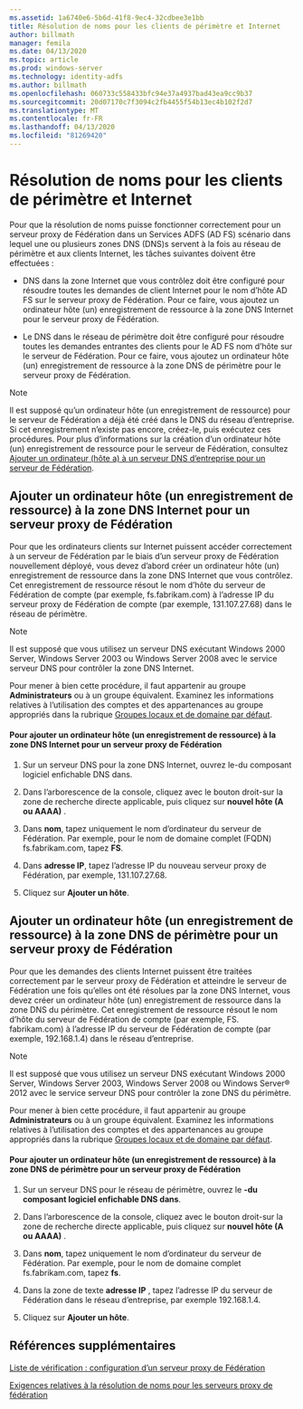 ```yaml
---
ms.assetid: 1a6740e6-5b6d-41f8-9ec4-32cdbee3e1bb
title: Résolution de noms pour les clients de périmètre et Internet
author: billmath
manager: femila
ms.date: 04/13/2020
ms.topic: article
ms.prod: windows-server
ms.technology: identity-adfs
ms.author: billmath
ms.openlocfilehash: 060733c558433bfc94e37a4937bad43ea9cc9b37
ms.sourcegitcommit: 20d07170c7f3094c2fb4455f54b13ec4b102f2d7
ms.translationtype: MT
ms.contentlocale: fr-FR
ms.lasthandoff: 04/13/2020
ms.locfileid: "81269420"
---
```

# <a name="name-resolution-for-perimeter-and-internet-clients"></a>Résolution de noms pour les clients de périmètre et Internet


Pour que la résolution de noms puisse fonctionner correctement pour un serveur proxy de Fédération dans un Services ADFS \(AD FS\) scénario dans lequel une ou plusieurs zones DNS \(DNS\)s servent à la fois au réseau de périmètre et aux clients Internet, les tâches suivantes doivent être effectuées :  
  
-   DNS dans la zone Internet que vous contrôlez doit être configuré pour résoudre toutes les demandes de client Internet pour le nom d’hôte AD FS sur le serveur proxy de Fédération. Pour ce faire, vous ajoutez un ordinateur hôte \(un\) enregistrement de ressource à la zone DNS Internet pour le serveur proxy de Fédération.  
  
-   Le DNS dans le réseau de périmètre doit être configuré pour résoudre toutes les demandes entrantes des clients pour le AD FS nom d’hôte sur le serveur de Fédération. Pour ce faire, vous ajoutez un ordinateur hôte \(un\) enregistrement de ressource à la zone DNS de périmètre pour le serveur proxy de Fédération.  
  
> [!NOTE]  
> Il est supposé qu’un ordinateur hôte \(un enregistrement de ressource\) pour le serveur de Fédération a déjà été créé dans le DNS du réseau d’entreprise. Si cet enregistrement n’existe pas encore, créez-le, puis exécutez ces procédures. Pour plus d’informations sur la création d’un ordinateur hôte \(un\) enregistrement de ressource pour le serveur de Fédération, consultez [Ajouter un ordinateur &#40;hôte a&#41; à un serveur DNS d’entreprise pour un serveur de Fédération](Add-a-Host--A--Resource-Record-to-Corporate-DNS-for-a-Federation-Server.md).  
  
## <a name="add-a-host-a-resource-record-to-the-internet-dns-zone-for-a-federation-server-proxy"></a>Ajouter un ordinateur hôte \(un enregistrement de ressource\) à la zone DNS Internet pour un serveur proxy de Fédération  
Pour que les ordinateurs clients sur Internet puissent accéder correctement à un serveur de Fédération par le biais d’un serveur proxy de Fédération nouvellement déployé, vous devez d’abord créer un ordinateur hôte \(un\) enregistrement de ressource dans la zone DNS Internet que vous contrôlez. Cet enregistrement de ressource résout le nom d’hôte du serveur de Fédération de compte \(par exemple, fs.fabrikam.com\) à l’adresse IP du serveur proxy de Fédération de compte \(par exemple, 131.107.27.68\) dans le réseau de périmètre.  
  
> [!NOTE]  
> Il est supposé que vous utilisez un serveur DNS exécutant Windows 2000 Server, Windows Server 2003 ou Windows Server 2008 avec le service serveur DNS pour contrôler la zone DNS Internet.  
  
Pour mener à bien cette procédure, il faut appartenir au groupe **Administrateurs** ou à un groupe équivalent.  Examinez les informations relatives à l’utilisation des comptes et des appartenances au groupe appropriés dans la rubrique [Groupes locaux et de domaine par défaut](https://go.microsoft.com/fwlink/?LinkId=83477).   
  
#### <a name="to-add-a-host-a-resource-record-to-the-internet-dns-zone-for-a-federation-server-proxy"></a>Pour ajouter un ordinateur hôte \(un enregistrement de ressource\) à la zone DNS Internet pour un serveur proxy de Fédération  
  
1.  Sur un serveur DNS pour la zone DNS Internet, ouvrez le\-du composant logiciel enfichable DNS dans.  
  
2.  Dans l’arborescence de la console, cliquez avec le bouton droit\-sur la zone de recherche directe applicable, puis cliquez sur **nouvel hôte \(A ou AAAA\)** .  
  
3.  Dans **nom**, tapez uniquement le nom d’ordinateur du serveur de Fédération. Par exemple, pour le nom de domaine complet \(FQDN\) fs.fabrikam.com, tapez **FS**.  
  
4.  Dans **adresse IP**, tapez l’adresse IP du nouveau serveur proxy de Fédération, par exemple, 131.107.27.68.  
  
5.  Cliquez sur **Ajouter un hôte**.  
  
## <a name="add-a-host-a-resource-record-to-the-perimeter-dns-zone-for-a-federation-server-proxy"></a>Ajouter un ordinateur hôte \(un enregistrement de ressource\) à la zone DNS de périmètre pour un serveur proxy de Fédération  
Pour que les demandes des clients Internet puissent être traitées correctement par le serveur proxy de Fédération et atteindre le serveur de Fédération une fois qu’elles ont été résolues par la zone DNS Internet, vous devez créer un ordinateur hôte \(un\) enregistrement de ressource dans la zone DNS du périmètre. Cet enregistrement de ressource résout le nom d’hôte du serveur de Fédération de compte \(par exemple, FS. fabrikam.com\) à l’adresse IP du serveur de Fédération de compte \(par exemple, 192.168.1.4\) dans le réseau d’entreprise.  
  
> [!NOTE]  
> Il est supposé que vous utilisez un serveur DNS exécutant Windows 2000 Server, Windows Server 2003, Windows Server 2008 ou Windows Server&reg; 2012 avec le service serveur DNS pour contrôler la zone DNS du périmètre.  
  
Pour mener à bien cette procédure, il faut appartenir au groupe **Administrateurs** ou à un groupe équivalent.  Examinez les informations relatives à l’utilisation des comptes et des appartenances au groupe appropriés dans la rubrique [Groupes locaux et de domaine par défaut](https://go.microsoft.com/fwlink/?LinkId=83477).   
  
#### <a name="to-add-a-host-a-resource-record-to-the-perimeter-dns-zone-for-a-federation-server-proxy"></a>Pour ajouter un ordinateur hôte \(un enregistrement de ressource\) à la zone DNS de périmètre pour un serveur proxy de Fédération  
  
1.  Sur un serveur DNS pour le réseau de périmètre, ouvrez le **\-du composant logiciel enfichable DNS dans**.  
  
2.  Dans l’arborescence de la console, cliquez avec le bouton droit\-sur la zone de recherche directe applicable, puis cliquez sur **nouvel hôte \(A ou AAAA\)** .  
  
3.  Dans **nom**, tapez uniquement le nom d’ordinateur du serveur de Fédération. Par exemple, pour le nom de domaine complet fs.fabrikam.com, tapez **fs**.  
  
4.  Dans la zone de texte **adresse IP** , tapez l’adresse IP du serveur de Fédération dans le réseau d’entreprise, par exemple 192.168.1.4.  
  
5.  Cliquez sur **Ajouter un hôte**.  
  
## <a name="additional-references"></a>Références supplémentaires  
[Liste de vérification : configuration d’un serveur proxy de Fédération](Checklist--Setting-Up-a-Federation-Server-Proxy.md)  
  
[Exigences relatives à la résolution de noms pour les serveurs proxy de fédération](https://technet.microsoft.com/library/dd807055.aspx)  
  

